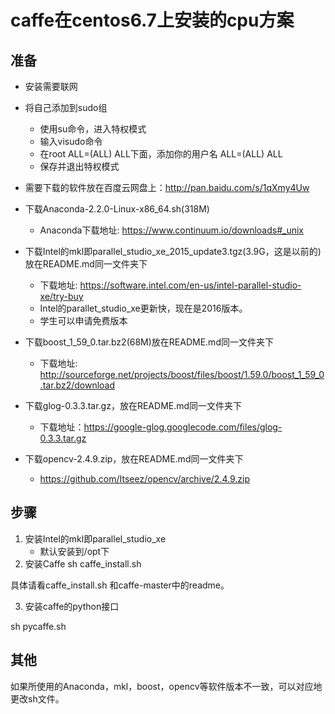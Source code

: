 # caffe在centos6.7上安装的cpu方案

## 准备
- 安装需要联网
- 将自己添加到sudo组
    - 使用su命令，进入特权模式
    - 输入visudo命令
    - 在root    ALL=(ALL)       ALL下面，添加你的用户名    ALL=(ALL)       ALL
    - 保存并退出特权模式

- 需要下载的软件放在百度云网盘上：http://pan.baidu.com/s/1qXmy4Uw
- 下载Anaconda-2.2.0-Linux-x86_64.sh(318M)
    - Anaconda下载地址: https://www.continuum.io/downloads#_unix
- 下载Intel的mkl即parallel_studio_xe_2015_update3.tgz(3.9G，这是以前的)放在README.md同一文件夹下
    - 下载地址: https://software.intel.com/en-us/intel-parallel-studio-xe/try-buy
    - Intel的parallet_studio_xe更新快，现在是2016版本。
    - 学生可以申请免费版本
- 下载boost_1_59_0.tar.bz2(68M)放在README.md同一文件夹下
    - 下载地址: http://sourceforge.net/projects/boost/files/boost/1.59.0/boost_1_59_0.tar.bz2/download
- 下载glog-0.3.3.tar.gz，放在README.md同一文件夹下
    - 下载地址：https://google-glog.googlecode.com/files/glog-0.3.3.tar.gz 
- 下载opencv-2.4.9.zip，放在README.md同一文件夹下
    - https://github.com/Itseez/opencv/archive/2.4.9.zip

## 步骤
1. 安装Intel的mkl即parallel_studio_xe
    - 默认安装到/opt下
2. 安装Caffe
sh caffe_install.sh

具体请看caffe_install.sh 和caffe-master中的readme。

3. 安装caffe的python接口

sh pycaffe.sh

## 其他
如果所使用的Anaconda，mkl，boost，opencv等软件版本不一致，可以对应地更改sh文件。
